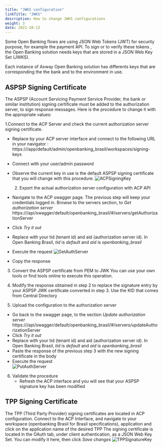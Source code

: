```yaml
---
title: "JWKS configuration"
linkTitle: "JWKS"
description: How to change JWKS configurations 
weight: 3
date: 2021-10-13
---
```


Some Open Banking flows are using JSON Web Tokens (JWT) for security purpose, for example the payment API.
To sign or to verify these tokens , the Open Banking solution needs keys that are stored in a JSON Web Key Set (JWKS).

Each instance of Axway Open Banking solution has differents keys that are corresponding the the bank and to the environment in use.

##  ASPSP Signing Certificate

The ASPSP (Account Servicing Payment Service Provider, the bank or similar institution) signing certificate must be added to the authorization server, to sign response messages.
Here is the procedure to change it with the appropriate values:

   1.Connect to the ACP Server and check the current authorization server signing certificate.

* Replace <ACP server interface> by your ACP server interface and connect to the following URL in your navigator :
   https://<ACP server interface>/app/default/admin/openbanking_brasil/workspaces/signing-keys
* Connect with your user/admin password
* Observe the current key in use is the default ASPSP signing certificate that you will change with this procedure.
 ![ACPSigningKey](/Images/ACPSigningKey.PNG)

   2. Export the actual authorization server configuration with ACP API
   
* Navigate to the ACP swagger page. The previous step will keep your credentials logged in.
   Browse to the servers section, to *Get authorization server*
   https://<ACP server interface>/api/swagger/default/openbanking_brasil/#/servers/getAuthorizationServer
* Click *Try it out*
* Replace with your tid (tenant id) and aid (authorization server id). In Open Banking Brasil, *tid* is *default* and *aid* is *openbanking_brasil*
* Execute the request
![GetAuthServer](/Images/GetAuthServer.PNG)
* Copy the response
 
3. Convert the ASPSP certificate from PEM to JWK
   You can use your own tools or find tools online to execute this operation.
   
4. Modify the response obtained in step 2 to replace the signature entry by your ASPSP JWK certificate converted in step 3.
   Use the KID that comes from Central Directory
   
5. Upload the configuration to the authorization server
* Go back to the swagger page, to the section *Update authorization server*
   https://<ACP server interface>/api/swagger/default/openbanking_brasil/#/servers/updateAuthorizationServer
* Click *Try it out*
* Replace with your tid (tenant id) and aid (authorization server id). In Open Banking Brasil, *tid* is *default* and *aid* is *openbanking_brasil*
* Paste the response of the previous step 3 with the new signing certificate in the body 
* Execute the request   
![PutAuthServer](/Images/PutAuthServer.PNG)
   
6. Validate the procedure
   * Refresh the ACP interface and you will see that your ASPSP signature key has been modified

   

##  TPP Signing Certificate
  
The TPP (Third Party Provider) signing certificates are located in ACP configuration.
Connect to the ACP Interface, and navigate to your workspace (openbanking Brasil for Brasil specifications), application and click on the application name of the desired TPP
The signing certificate is located in the OAuth tab, under client authentication, as a JSON Web Key Set. You can modify it here, then click *Save changes*
![TPPSignatureKey](/Images/TPPSignatureKey.PNG)
   
   
